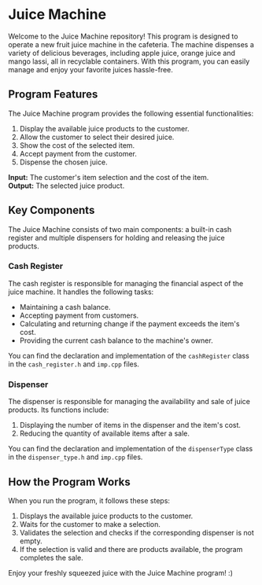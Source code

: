 # Juice Machine

Welcome to the Juice Machine repository! This program is designed to operate a new fruit juice machine in the cafeteria. The machine dispenses a variety of delicious beverages, including apple juice, orange juice and mango lassi, all in recyclable containers. With this program, you can easily manage and enjoy your favorite juices hassle-free.

## Program Features

The Juice Machine program provides the following essential functionalities:

1. Display the available juice products to the customer.
2. Allow the customer to select their desired juice.
3. Show the cost of the selected item.
4. Accept payment from the customer.
5. Dispense the chosen juice.

**Input:** The customer's item selection and the cost of the item.  
**Output:** The selected juice product.

## Key Components

The Juice Machine consists of two main components: a built-in cash register and multiple dispensers for holding and releasing the juice products.

### Cash Register

The cash register is responsible for managing the financial aspect of the juice machine. It handles the following tasks:

- Maintaining a cash balance.
- Accepting payment from customers.
- Calculating and returning change if the payment exceeds the item's cost.
- Providing the current cash balance to the machine's owner.

You can find the declaration and implementation of the `cashRegister` class in the `cash_register.h` and `imp.cpp` files.

### Dispenser

The dispenser is responsible for managing the availability and sale of juice products. Its functions include:

1. Displaying the number of items in the dispenser and the item's cost.
2. Reducing the quantity of available items after a sale.

You can find the declaration and implementation of the `dispenserType` class in the `dispenser_type.h` and `imp.cpp` files.

## How the Program Works

When you run the program, it follows these steps:

1. Displays the available juice products to the customer.
2. Waits for the customer to make a selection.
3. Validates the selection and checks if the corresponding dispenser is not empty.
4. If the selection is valid and there are products available, the program completes the sale.

Enjoy your freshly squeezed juice with the Juice Machine program! :) 
